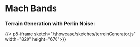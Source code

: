 # Mach Bands

### Terrain Generation with Perlin Noise:

{{< p5-iframe sketch="/showcase/sketches/terreinGenerator.js" width="820" height="670">}}

